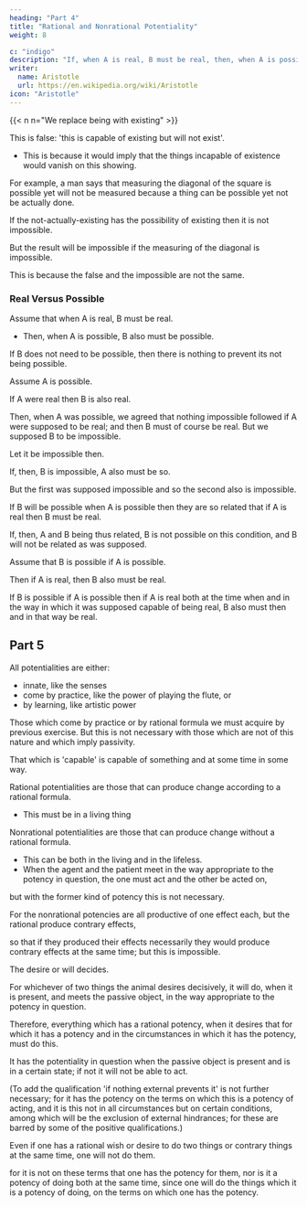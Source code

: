 ```yaml
---
heading: "Part 4"
title: "Rational and Nonrational Potentiality"
weight: 8

c: "indigo"
description: "If, when A is real, B must be real, then, when A is possible, B also must be possible"
writer:
  name: Aristotle 
  url: https://en.wikipedia.org/wiki/Aristotle
icon: "Aristotle"
---
```



{{< n n="We replace being with existing" >}}

<!-- If what we have described is being identical with the capable or convertible with it, evidently it cannot be true to say  -->

This is false: 'this is capable of existing but will not exist'.
- This is because it would imply that the things incapable of existence would vanish on this showing. 

For example, a man says that measuring the diagonal of the square is possible yet will not be measured because a thing can be possible yet not be actually done.

<!-- -one who did not take account of that which is incapable of being-were to 

 capable of being measured but --> 

<!-- may well be capable of being or coming to be, and yet not be or be about to be.  -->

<!-- But from the premises this necessarily follows, that  -->

If the not-actually-existing has the possibility of existing then it is not impossible. 

 <!-- we actually supposed that which is not, but is capable of being, to be or to have come to be, there will be nothing impossible in this;  -->

But the result will be impossible if the measuring of the diagonal is impossible.

This is because the false and the impossible are not the same.

 <!-- that you are standing now is false, but that you should be standing is not impossible. -->


### Real Versus Possible

Assume that when A is real, B must be real.
- Then, when A is possible, B also must be possible.

If B does not need to be possible, then there is nothing to prevent its not being possible.

Assume A is possible. 

If A were real then B is also real.


Then, when A was possible, we agreed that nothing impossible followed if A were supposed to be real; and then B must of course be real. But we supposed B to be impossible. 

Let it be impossible then. 

If, then, B is impossible, A also must be so. 

But the first was supposed impossible and so the second also is impossible.

If B will be possible when A is possible then they are so related that if A is real then B must be real.

If, then, A and B being thus related, B is not possible on this condition, and B will not be related as was supposed. 

Assume that B is possible if A is possible.

Then if A is real, then B also must be real.

If B is possible if A is possible then if A is real both at the time when and in the way in which it was supposed capable of being real, B also must then and in that way be real.


## Part 5

All potentialities are either:
- innate, like the senses
- come by practice, like the power of playing the flute, or
- by learning, like artistic power

Those which come by practice or by rational formula we must acquire by previous exercise. But this is not necessary with those which are not of this nature and which imply passivity.

That which is 'capable' is capable of something and at some time in some way.

Rational potentialities are those that can produce change according to a rational formula. 
- This must be in a living thing

Nonrational potentialities are those that can produce change without a rational formula. 
- This can be both in the living and in the lifeless. 
- When the agent and the patient meet in the way appropriate to the potency in question, the one must act and the other be acted on, 

but with the former kind of potency this is not necessary. 

For the nonrational potencies are all productive of one effect each, but the rational produce contrary effects, 

so that if they produced their effects necessarily they would produce contrary effects at the same time; but this is impossible. 

The desire or will decides. 

For whichever of two things the animal desires decisively, it will do, when it is present, and meets the passive object, in the way appropriate to the potency in question. 

Therefore, everything which has a rational potency, when it desires that for which it has a potency and in the circumstances in which it has the potency, must do this.

It has the potentiality in question when the passive object is present and is in a certain state; if not it will not be able to act.

(To add the qualification 'if nothing external prevents it' is not further necessary; for it has the potency on the terms on which this is a potency of acting, and it is this not in all circumstances but on certain conditions, among which will be the exclusion of external hindrances; for these are barred by some of the positive qualifications.) 

Even if one has a rational wish or desire to do two things or contrary things at the same time, one will not do them. 

for it is not on these terms that one has the potency for them, nor is it a potency of doing both at the same time, since one will do the things which it is a potency of doing, on the terms on which one has the potency.

